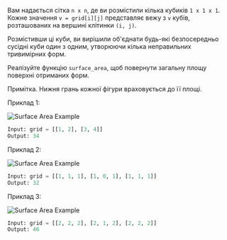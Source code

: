 Вам надається сітка `n x n`, де ви розмістили кілька кубиків `1 x 1 x 1`. Кожне значення `v = grid[i][j]` представляє вежу з `v` кубів, розташованих на вершині клітинки `(i, j)`.

Розмістивши ці куби, ви вирішили об'єднати будь-які безпосередньо сусідні куби один з одним, утворюючи кілька неправильних тривимірних форм.

Реалізуйте функцію `surface_area`, щоб повернути загальну площу поверхні отриманих форм.

Примітка. Нижня грань кожної фігури враховується до її площі.



Приклад 1:

![Surface Area Example](https://assets.leetcode.com/uploads/2021/01/08/tmp-grid2.jpg)

```python
Input: grid = [[1, 2], [3, 4]]
Output: 34
```

Приклад 2:

![Surface Area Example](https://assets.leetcode.com/uploads/2021/01/08/tmp-grid4.jpg)

```python
Input: grid = [[1, 1, 1], [1, 0, 1], [1, 1, 1]]
Output: 32
```


Приклад 3:

![Surface Area Example](https://assets.leetcode.com/uploads/2021/01/08/tmp-grid5.jpg)

```python
Input: grid = [[2, 2, 2], [2, 1, 2], [2, 2, 2]]
Output: 46
```